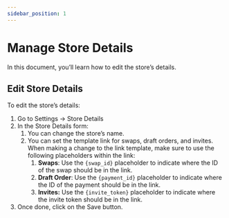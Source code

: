 ```yaml
---
sidebar_position: 1
---
```


# Manage Store Details

In this document, you’ll learn how to edit the store’s details.

## Edit Store Details

To edit the store’s details:

1. Go to Settings → Store Details
2. In the Store Details form:
    1. You can change the store’s name.
    2. You can set the template link for swaps, draft orders, and invites. When making a change to the link template, make sure to use the following placeholders within the link:
        1. **Swaps**: Use the `{swap_id}` placeholder to indicate where the ID of the swap should be in the link.
        2. **Draft Order**: Use the `{payment_id}` placeholder to indicate where the ID of the payment should be in the link.
        3. **Invites:** Use the `{invite_token}` placeholder to indicate where the invite token should be in the link.
3. Once done, click on the Save button.
